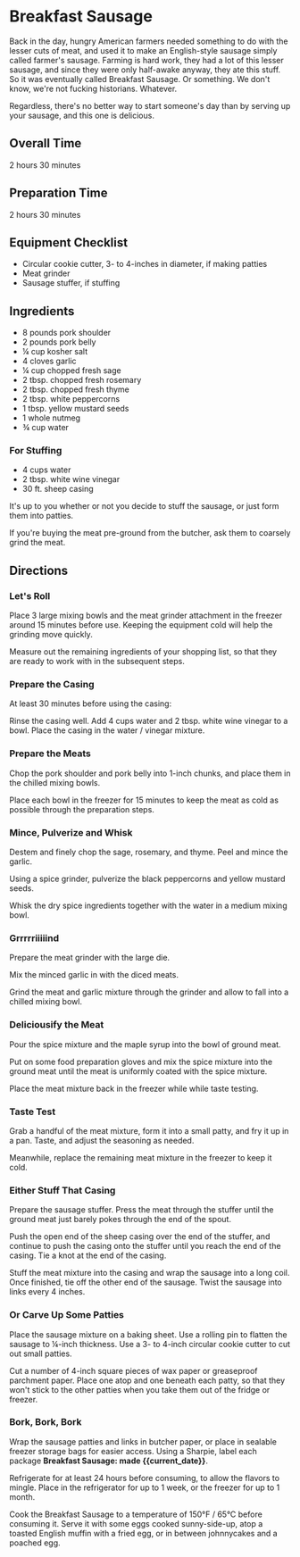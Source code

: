 # Breakfast Sausage

Back in the day, hungry American farmers needed something to do with the lesser cuts of meat, and used it to make an English-style sausage simply called farmer's sausage. Farming is hard work, they had a lot of this lesser sausage, and since they were only half-awake anyway, they ate this stuff. So it was eventually called Breakfast Sausage. Or something. We don't know, we're not fucking historians. Whatever. 

Regardless, there's no better way to start someone's day than by serving up your sausage, and this one is delicious.

## Overall Time

2 hours 30 minutes

## Preparation Time

2 hours 30 minutes

## Equipment Checklist

* Circular cookie cutter, 3- to 4-inches in diameter, if making patties
* Meat grinder
* Sausage stuffer, if stuffing

## Ingredients

* 8 pounds pork shoulder
* 2 pounds pork belly
* ¼ cup kosher salt
* 4 cloves garlic
* ¼ cup chopped fresh sage
* 2 tbsp. chopped fresh rosemary
* 2 tbsp. chopped fresh thyme
* 2 tbsp. white peppercorns
* 1 tbsp. yellow mustard seeds
* 1 whole nutmeg
* ¾ cup water

### For Stuffing

* 4 cups water
* 2 tbsp. white wine vinegar
* 30 ft. sheep casing

It's up to you whether or not you decide to stuff the sausage, or just form them into patties.

If you're buying the meat pre-ground from the butcher, ask them to coarsely grind the meat.

## Directions

### Let's Roll 

Place 3 large mixing bowls and the meat grinder attachment in the freezer around 15 minutes before use. Keeping the equipment cold will help the grinding move quickly.

Measure out the remaining ingredients of your shopping list, so that they are ready to work with in the subsequent steps.

### Prepare the Casing

At least 30 minutes before using the casing:

Rinse the casing well. Add 4 cups water and 2 tbsp. white wine vinegar to a bowl. Place the casing in the water / vinegar mixture.

### Prepare the Meats

Chop the pork shoulder and pork belly into 1-inch chunks, and place them in the chilled mixing bowls.

Place each bowl in the freezer for 15 minutes to keep the meat as cold as possible through the preparation steps.

### Mince, Pulverize and Whisk 

Destem and finely chop the sage, rosemary, and thyme. Peel and mince the garlic.

Using a spice grinder, pulverize the black peppercorns and yellow mustard seeds.

Whisk the dry spice ingredients together with the water in a medium mixing bowl. 

### Grrrrriiiiind

Prepare the meat grinder with the large die. 

Mix the minced garlic in with the diced meats. 

Grind the meat and garlic mixture through the grinder and allow to fall into a chilled mixing bowl.

### Deliciousify the Meat

Pour the spice mixture and the maple syrup into the bowl of ground meat. 

Put on some food preparation gloves and mix the spice mixture into the ground meat until the meat is uniformly coated with the spice mixture.

Place the meat mixture back in the freezer while while taste testing.

### Taste Test

Grab a handful of the meat mixture, form it into a small patty, and fry it up in a pan. Taste, and adjust the seasoning as needed.

Meanwhile, replace the remaining meat mixture in the freezer to keep it cold.

### Either Stuff That Casing 

Prepare the sausage stuffer. Press the meat through the stuffer until the ground meat just barely pokes through the end of the spout.

Push the open end of the sheep casing over the end of the stuffer, and continue to push the casing onto the stuffer until you reach the end of the casing. Tie a knot at the end of the casing.

Stuff the meat mixture into the casing and wrap the sausage into a long coil. Once finished, tie off the other end of the sausage. Twist the sausage into links every 4 inches.

### Or Carve Up Some Patties

Place the sausage mixture on a baking sheet. Use a rolling pin to flatten the sausage to ¼-inch thickness. Use a 3- to 4-inch circular cookie cutter to cut out small patties.

Cut a number of 4-inch square pieces of wax paper or greaseproof parchment paper. Place one atop and one beneath each patty, so that they won't stick to the other patties when you take them out of the fridge or freezer.

### Bork, Bork, Bork

Wrap the sausage patties and links in butcher paper, or place in sealable freezer storage bags for easier access. Using a Sharpie, label each package __Breakfast Sausage: made {{current_date}}__.

Refrigerate for at least 24 hours before consuming, to allow the flavors to mingle. Place in the refrigerator for up to 1 week, or the freezer for up to 1 month.

Cook the Breakfast Sausage to a temperature of 150°F / 65°C before consuming it. Serve it with some eggs cooked sunny-side-up, atop a toasted English muffin with a fried egg, or in between johnnycakes and a poached egg.
